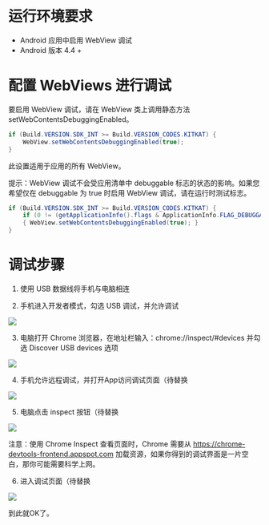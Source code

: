 # 运行环境要求

- Android 应用中启用 WebView 调试
- Android 版本 4.4 +

# 配置 WebViews 进行调试

要启用 WebView 调试，请在 WebView 类上调用静态方法 setWebContentsDebuggingEnabled。

```java
if (Build.VERSION.SDK_INT >= Build.VERSION_CODES.KITKAT) {
    WebView.setWebContentsDebuggingEnabled(true);
}
```

此设置适用于应用的所有 WebView。

提示：WebView 调试不会受应用清单中 debuggable 标志的状态的影响。如果您希望仅在 debuggable 为 true 时启用 WebView 调试，请在运行时测试标志。

```java
if (Build.VERSION.SDK_INT >= Build.VERSION_CODES.KITKAT) {
    if (0 != (getApplicationInfo().flags & ApplicationInfo.FLAG_DEBUGGABLE))
    { WebView.setWebContentsDebuggingEnabled(true); }
}
```

# 调试步骤

1. 使用 USB 数据线将手机与电脑相连

2. 手机进入开发者模式，勾选 USB 调试，并允许调试

![](http://upload-images.jianshu.io/upload_images/5018455-ae5d7db19b635d68.png?imageMogr2/auto-orient/strip%7CimageView2/2/w/1240)

3. 电脑打开 Chrome 浏览器，在地址栏输入：chrome://inspect/#devices 并勾选 Discover USB devices 选项

![](http://upload-images.jianshu.io/upload_images/5018455-04f75d89c6821c74.png?imageMogr2/auto-orient/strip%7CimageView2/2/w/1240)

4. 手机允许远程调试，并打开App访问调试页面（待替换

![](http://upload-images.jianshu.io/upload_images/5018455-71adcb454a1034a1.jpg?imageMogr2/auto-orient/strip%7CimageView2/2/w/1240)

5. 电脑点击 inspect 按钮（待替换

![](http://upload-images.jianshu.io/upload_images/5018455-1268b2232f261fb3.png?imageMogr2/auto-orient/strip%7CimageView2/2/w/1240)

注意：使用 Chrome Inspect 查看页面时，Chrome 需要从 https://chrome-devtools-frontend.appspot.com 加载资源，如果你得到的调试界面是一片空白，那你可能需要科学上网。

6. 进入调试页面（待替换

![](http://upload-images.jianshu.io/upload_images/5018455-33e8c3a9f91d5d39.png?imageMogr2/auto-orient/strip%7CimageView2/2/w/1240)

到此就OK了。
